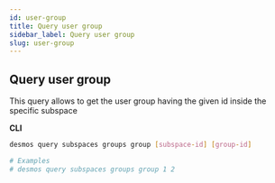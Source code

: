 ```yaml
---
id: user-group
title: Query user group
sidebar_label: Query user group
slug: user-group
---
```


## Query user group
This query allows to get the user group having the given id inside the specific subspace

**CLI**
```bash
desmos query subspaces groups group [subspace-id] [group-id]

# Examples
# desmos query subspaces groups group 1 2
```